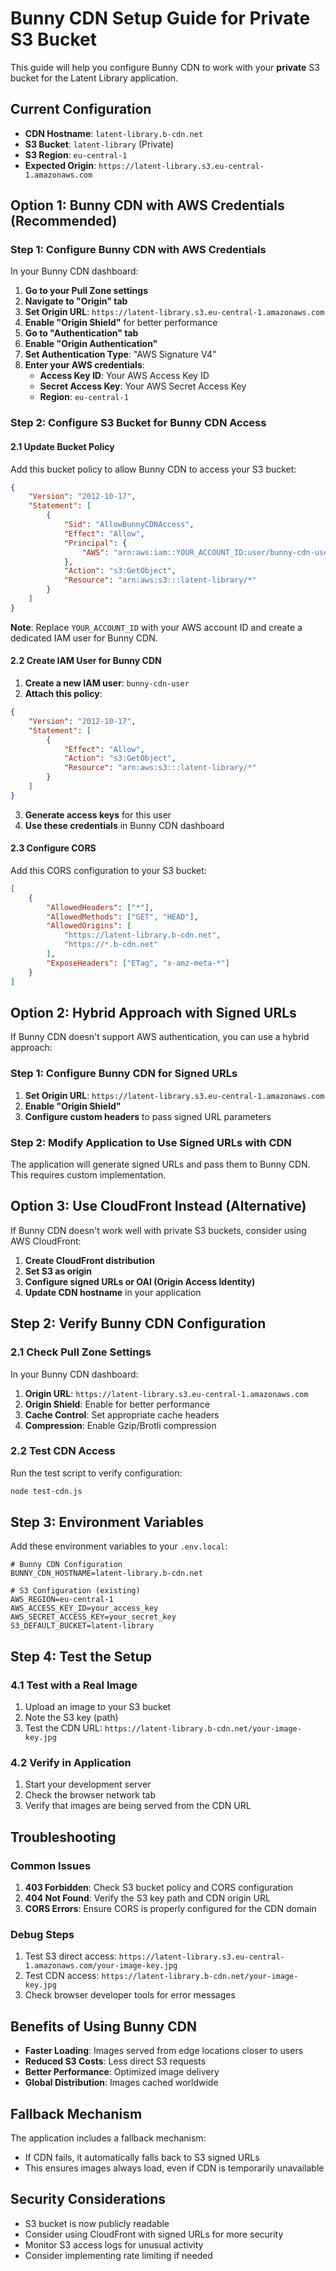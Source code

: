 # Bunny CDN Setup Guide for Private S3 Bucket

This guide will help you configure Bunny CDN to work with your **private** S3 bucket for the Latent Library application.

## Current Configuration

- **CDN Hostname**: `latent-library.b-cdn.net`
- **S3 Bucket**: `latent-library` (Private)
- **S3 Region**: `eu-central-1`
- **Expected Origin**: `https://latent-library.s3.eu-central-1.amazonaws.com`

## Option 1: Bunny CDN with AWS Credentials (Recommended)

### Step 1: Configure Bunny CDN with AWS Credentials

In your Bunny CDN dashboard:

1. **Go to your Pull Zone settings**
2. **Navigate to "Origin" tab**
3. **Set Origin URL**: `https://latent-library.s3.eu-central-1.amazonaws.com`
4. **Enable "Origin Shield"** for better performance
5. **Go to "Authentication" tab**
6. **Enable "Origin Authentication"**
7. **Set Authentication Type**: "AWS Signature V4"
8. **Enter your AWS credentials**:
   - **Access Key ID**: Your AWS Access Key ID
   - **Secret Access Key**: Your AWS Secret Access Key
   - **Region**: `eu-central-1`

### Step 2: Configure S3 Bucket for Bunny CDN Access

#### 2.1 Update Bucket Policy

Add this bucket policy to allow Bunny CDN to access your S3 bucket:

```json
{
    "Version": "2012-10-17",
    "Statement": [
        {
            "Sid": "AllowBunnyCDNAccess",
            "Effect": "Allow",
            "Principal": {
                "AWS": "arn:aws:iam::YOUR_ACCOUNT_ID:user/bunny-cdn-user"
            },
            "Action": "s3:GetObject",
            "Resource": "arn:aws:s3:::latent-library/*"
        }
    ]
}
```

**Note**: Replace `YOUR_ACCOUNT_ID` with your AWS account ID and create a dedicated IAM user for Bunny CDN.

#### 2.2 Create IAM User for Bunny CDN

1. **Create a new IAM user**: `bunny-cdn-user`
2. **Attach this policy**:

```json
{
    "Version": "2012-10-17",
    "Statement": [
        {
            "Effect": "Allow",
            "Action": "s3:GetObject",
            "Resource": "arn:aws:s3:::latent-library/*"
        }
    ]
}
```

3. **Generate access keys** for this user
4. **Use these credentials** in Bunny CDN dashboard

#### 2.3 Configure CORS

Add this CORS configuration to your S3 bucket:

```json
[
    {
        "AllowedHeaders": ["*"],
        "AllowedMethods": ["GET", "HEAD"],
        "AllowedOrigins": [
            "https://latent-library.b-cdn.net",
            "https://*.b-cdn.net"
        ],
        "ExposeHeaders": ["ETag", "x-amz-meta-*"]
    }
]
```

## Option 2: Hybrid Approach with Signed URLs

If Bunny CDN doesn't support AWS authentication, you can use a hybrid approach:

### Step 1: Configure Bunny CDN for Signed URLs

1. **Set Origin URL**: `https://latent-library.s3.eu-central-1.amazonaws.com`
2. **Enable "Origin Shield"**
3. **Configure custom headers** to pass signed URL parameters

### Step 2: Modify Application to Use Signed URLs with CDN

The application will generate signed URLs and pass them to Bunny CDN. This requires custom implementation.

## Option 3: Use CloudFront Instead (Alternative)

If Bunny CDN doesn't work well with private S3 buckets, consider using AWS CloudFront:

1. **Create CloudFront distribution**
2. **Set S3 as origin**
3. **Configure signed URLs or OAI (Origin Access Identity)**
4. **Update CDN hostname** in your application

## Step 2: Verify Bunny CDN Configuration

### 2.1 Check Pull Zone Settings

In your Bunny CDN dashboard:

1. **Origin URL**: `https://latent-library.s3.eu-central-1.amazonaws.com`
2. **Origin Shield**: Enable for better performance
3. **Cache Control**: Set appropriate cache headers
4. **Compression**: Enable Gzip/Brotli compression

### 2.2 Test CDN Access

Run the test script to verify configuration:

```bash
node test-cdn.js
```

## Step 3: Environment Variables

Add these environment variables to your `.env.local`:

```env
# Bunny CDN Configuration
BUNNY_CDN_HOSTNAME=latent-library.b-cdn.net

# S3 Configuration (existing)
AWS_REGION=eu-central-1
AWS_ACCESS_KEY_ID=your_access_key
AWS_SECRET_ACCESS_KEY=your_secret_key
S3_DEFAULT_BUCKET=latent-library
```

## Step 4: Test the Setup

### 4.1 Test with a Real Image

1. Upload an image to your S3 bucket
2. Note the S3 key (path)
3. Test the CDN URL: `https://latent-library.b-cdn.net/your-image-key.jpg`

### 4.2 Verify in Application

1. Start your development server
2. Check the browser network tab
3. Verify that images are being served from the CDN URL

## Troubleshooting

### Common Issues

1. **403 Forbidden**: Check S3 bucket policy and CORS configuration
2. **404 Not Found**: Verify the S3 key path and CDN origin URL
3. **CORS Errors**: Ensure CORS is properly configured for the CDN domain

### Debug Steps

1. Test S3 direct access: `https://latent-library.s3.eu-central-1.amazonaws.com/your-image-key.jpg`
2. Test CDN access: `https://latent-library.b-cdn.net/your-image-key.jpg`
3. Check browser developer tools for error messages

## Benefits of Using Bunny CDN

- **Faster Loading**: Images served from edge locations closer to users
- **Reduced S3 Costs**: Less direct S3 requests
- **Better Performance**: Optimized image delivery
- **Global Distribution**: Images cached worldwide

## Fallback Mechanism

The application includes a fallback mechanism:
- If CDN fails, it automatically falls back to S3 signed URLs
- This ensures images always load, even if CDN is temporarily unavailable

## Security Considerations

- S3 bucket is now publicly readable
- Consider using CloudFront with signed URLs for more security
- Monitor S3 access logs for unusual activity
- Consider implementing rate limiting if needed
